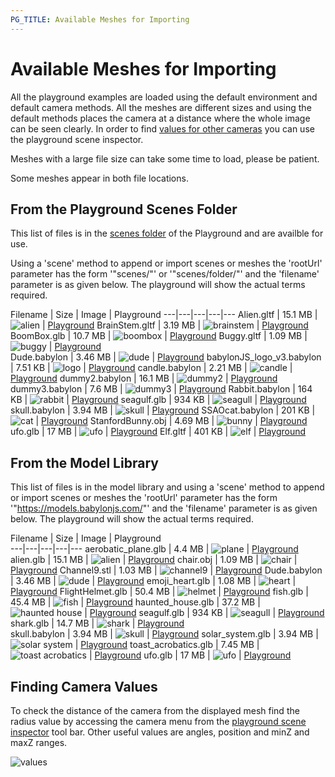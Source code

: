 ```yaml
---
PG_TITLE: Available Meshes for Importing
---
```


# Available Meshes for Importing

All the playground examples are loaded using the default environment and default camera methods. All the meshes are different sizes and using the default methods places the camera at a distance where the whole image can be seen clearly. In order to find [values for other cameras](/resources/meshes_to_load/#finding-camera-values) you can use the playground scene inspector. 

Meshes with a large file size can take some time to load, please be patient.

Some meshes appear in both file locations.

## From the Playground Scenes Folder

This list of files is in the [scenes folder](https://github.com/BabylonJS/Babylon.js/tree/master/Playground/scenes) of the Playground and are availble for use. 

Using a 'scene' method to append or import scenes or meshes the 'rootUrl' parameter has the form '"scenes/"' or '"scenes/folder/"' and the 'filename' parameter is as given below. The playground will show the actual terms required.


Filename | Size | Image | Playground 
---|---|---|---|---
Alien.gltf | 15.1 MB | ![alien](/img/resources/meshes/alien.png) | [Playground](https://www.babylonjs-playground.com/#8IMNBM#1) 
BrainStem.gltf | 3.19 MB | ![brainstem](/img/resources/meshes/brainstem.png) | [Playground](https://www.babylonjs-playground.com/#J62R3F#1) 
BoomBox.glb | 10.7 MB | ![boombox](/img/resources/meshes/boombox.png) | [Playground](https://www.babylonjs-playground.com/#QCU8DJ#2) 
Buggy.gltf | 1.09 MB | ![buggy](/img/resources/meshes/buggy.png) | [Playground](https://www.babylonjs-playground.com/#K7TJIG#1)  
Dude.babylon | 3.46 MB | ![dude](/img/resources/meshes/dude.png) | [Playground](https://www.babylonjs-playground.com/#WLDCUC#2) 
babylonJS_logo_v3.babylon | 7.51 KB | ![logo](/img/resources/meshes/logo.png) | [Playground](https://www.babylonjs-playground.com/#17LHMG#1)
candle.babylon | 2.21 MB | ![candle](/img/resources/meshes/candle.png) | [Playground](https://www.babylonjs-playground.com/#TSCJPP#1)
dummy2.babylon | 16.1 MB | ![dummy2](/img/resources/meshes/dummy2.png) | [Playground](https://www.babylonjs-playground.com/#TBK09I#2)
dummy3.babylon | 7.6 MB | ![dummy3](/img/resources/meshes/dummy2.png) | [Playground](https://www.babylonjs-playground.com/#C38BUD#1)
Rabbit.babylon | 164 KB | ![rabbit](/img/resources/meshes/rabbit.png) | [Playground](https://www.babylonjs-playground.com/#NMU4ZM#1)
seagulf.glb | 934 KB | ![seagull](/img/resources/meshes/seagull.png) | [Playground](https://www.babylonjs-playground.com/#8LFTCH#2)  
skull.babylon | 3.94 MB | ![skull](/img/resources/meshes/skull.png) | [Playground](https://www.babylonjs-playground.com/#VV935G#2)
SSAOcat.babylon | 201 KB | ![cat](/img/resources/meshes/cat.png) | [Playground](https://www.babylonjs-playground.com/#LCUPCU#1)
StanfordBunny.obj | 4.69 MB | ![bunny](/img/resources/meshes/bunny.png) | [Playground](https://www.babylonjs-playground.com/#95MJI8#1)
ufo.glb | 17 MB | ![ufo](/img/resources/meshes/ufo.png) | [Playground](https://www.babylonjs-playground.com/#058SEW#3)
Elf.gltf | 401 KB | ![elf](/img/resources/meshes/elf.png) | [Playground](https://www.babylonjs-playground.com/#XY6QF0)

## From the Model Library

This list of files is in the model library and using a 'scene' method to append or import scenes or meshes the 'rootUrl' parameter has the form '"https://models.babylonjs.com/"' and the 'filename' parameter is as given below. The playground will show the actual terms required.

Filename | Size | Image | Playground  
---|---|---|---|---
aerobatic_plane.glb | 4.4 MB | ![plane](/img/resources/meshes/plane.png) | [Playground](https://www.babylonjs-playground.com/#5NIBE1#1)
alien.glb | 15.1 MB | ![alien](/img/resources/meshes/alien.png) | [Playground](https://www.babylonjs-playground.com/#8IMNBM#2)
chair.obj | 1.09 MB | ![chair](/img/resources/meshes/chair.png) | [Playground](https://www.babylonjs-playground.com/#KJV35B#1)
Channel9.stl | 1.03 MB | ![channel9](/img/resources/meshes/channel9.png) | [Playground](https://www.babylonjs-playground.com/#AJJ8U5#1)
Dude.babylon | 3.46 MB | ![dude](/img/resources/meshes/dude.png) | [Playground](https://www.babylonjs-playground.com/#WLDCUC#3)
emoji_heart.glb | 1.08 MB | ![heart](/img/resources/meshes/heart.png) | [Playground](https://www.babylonjs-playground.com/#4AJ16M#1)
FlightHelmet.glb | 50.4 MB | ![helmet](/img/resources/meshes/helmet.png) | [Playground](https://www.babylonjs-playground.com/#BVK9I0#1)
fish.glb | 45.4 MB | ![fish](/img/resources/meshes/fish.png) | [Playground](https://www.babylonjs-playground.com/#9CMU0F)
haunted_house.glb | 37.2 MB | ![haunted house](/img/resources/meshes/haunted_house.png) | [Playground](https://www.babylonjs-playground.com/#E8UGIC)
seagulf.glb | 934 KB | ![seagull](/img/resources/meshes/seagull.png) | [Playground](https://www.babylonjs-playground.com/#8LFTCH#3)
shark.glb | 14.7 MB | ![shark](/img/resources/meshes/shark.png) | [Playground](https://www.babylonjs-playground.com/#ISZ7Y2)  
skull.babylon | 3.94 MB | ![skull](/img/resources/meshes/skull.png) | [Playground](https://www.babylonjs-playground.com/#VV935G#3)
solar_system.glb | 3.94 MB | ![solar system](/img/resources/meshes/solar_system.png) | [Playground](https://www.babylonjs-playground.com/#KILIHT)
toast_acrobatics.glb | 7.45 MB | ![toast acrobatics](/img/resources/meshes/toast_acrobatics.png) | [Playground](https://www.babylonjs-playground.com/#KM2N07)
ufo.glb | 17 MB | ![ufo](/img/resources/meshes/ufo.png) | [Playground](https://www.babylonjs-playground.com/#058SEW#4) 

## Finding Camera Values 

To check the distance of the camera from the displayed mesh find the radius value by accessing the camera menu from the [playground scene inspector](/features/playground_debuglayer) tool bar. Other useful values are angles, position and minZ and maxZ ranges.

![values](/img/resources/meshes/values.png)